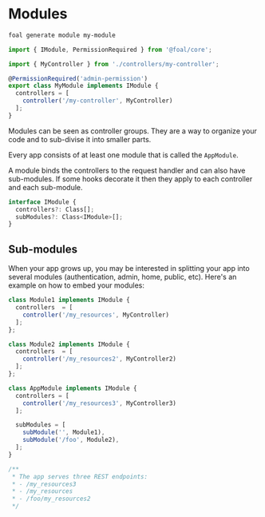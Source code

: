 # Modules

```sh
foal generate module my-module
```

```typescript
import { IModule, PermissionRequired } from '@foal/core';

import { MyController } from './controllers/my-controller';

@PermissionRequired('admin-permission')
export class MyModule implements IModule {
  controllers = [
    controller('/my-controller', MyController)
  ];
}
```

Modules can be seen as controller groups. They are a way to organize your code and to sub-divise it into smaller parts.

Every app consists of at least one module that is called the `AppModule`.

A module binds the controllers to the request handler and can also have sub-modules. If some hooks decorate it then they apply to each controller and each sub-module.

```typescript
interface IModule {
  controllers?: Class[];
  subModules?: Class<IModule>[];
}
```

## Sub-modules

When your app grows up, you may be interested in splitting your app into several modules (authentication, admin, home, public, etc). Here's an example on how to embed your modules:

```typescript
class Module1 implements IModule {
  controllers  = [
    controller('/my_resources', MyController)
  ];
};

class Module2 implements IModule {
  controllers  = [
    controller('/my_resources2', MyController2)
  ];
};

class AppModule implements IModule {
  controllers = [
    controller('/my_resources3', MyController3)
  ];

  subModules = [
    subModule('', Module1),
    subModule('/foo', Module2),
  ];
}

/**
 * The app serves three REST endpoints:
 * - /my_resources3
 * - /my_resources
 * - /foo/my_resources2
 */
```
